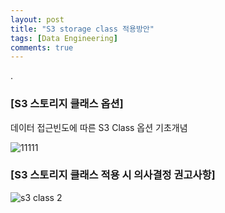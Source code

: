 ```yaml
---
layout: post
title: "S3 storage class 적용방안"
tags: [Data Engineering]
comments: true
---
```


.

### [S3 스토리지 클래스 옵션]

데이터 접근빈도에 따른 S3 Class 옵션 기초개념

![11111](https://user-images.githubusercontent.com/41605276/79067527-e8587180-7cfa-11ea-95ca-a14eda74b9ff.png)

### [S3 스토리지 클래스 적용 시 의사결정 권고사항]

![s3 class 2](https://user-images.githubusercontent.com/41605276/85220410-2f8f6c80-b3e6-11ea-80a0-0b55e1d8ecee.png)

